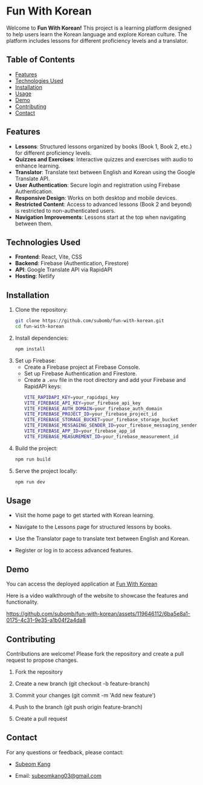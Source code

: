 # Fun With Korean

Welcome to **Fun With Korean!** This project is a learning platform designed to help users learn the Korean language and explore Korean culture. The platform includes lessons for different proficiency levels and a translator.

## Table of Contents
- [Features](#features)
- [Technologies Used](#technologies-used)
- [Installation](#installation)
- [Usage](#usage)
- [Demo](#demo)
- [Contributing](#contributing)
- [Contact](#contact)

## Features

- **Lessons**: Structured lessons organized by books (Book 1, Book 2, etc.) for different proficiency levels.
- **Quizzes and Exercises**: Interactive quizzes and exercises with audio to enhance learning.
- **Translator**: Translate text between English and Korean using the Google Translate API.
- **User Authentication**: Secure login and registration using Firebase Authentication.
- **Responsive Design**: Works on both desktop and mobile devices.
- **Restricted Content**: Access to advanced lessons (Book 2 and beyond) is restricted to non-authenticated users.
- **Navigation Improvements**: Lessons start at the top when navigating between them.

## Technologies Used

- **Frontend**: React, Vite, CSS
- **Backend**: Firebase (Authentication, Firestore)
- **API**: Google Translate API via RapidAPI
- **Hosting**: Netlify

## Installation

1. Clone the repository:
   ```bash
   git clone https://github.com/subomb/fun-with-korean.git
   cd fun-with-korean
2. Install dependencies:
   ```bash
   npm install
3. Set up Firebase:
   - Create a Firebase project at Firebase Console.
   - Set up Firebase Authentication and Firestore.
   - Create a `.env` file in the root directory and add your Firebase and RapidAPI keys:
      ```bash
      VITE_RAPIDAPI_KEY=your_rapidapi_key
      VITE_FIREBASE_API_KEY=your_firebase_api_key
      VITE_FIREBASE_AUTH_DOMAIN=your_firebase_auth_domain
      VITE_FIREBASE_PROJECT_ID=your_firebase_project_id
      VITE_FIREBASE_STORAGE_BUCKET=your_firebase_storage_bucket
      VITE_FIREBASE_MESSAGING_SENDER_ID=your_firebase_messaging_sender_id
      VITE_FIREBASE_APP_ID=your_firebase_app_id
      VITE_FIREBASE_MEASUREMENT_ID=your_firebase_measurement_id
4. Build the project:
   ```bash
   npm run build
5. Serve the project locally:
   ```bash
   npm run dev
   
Usage
-----

*   Visit the home page to get started with Korean learning.
    
*   Navigate to the Lessons page for structured lessons by books.
    
*   Use the Translator page to translate text between English and Korean.
    
*   Register or log in to access advanced features.

Demo
--------------------
You can access the deployed application at [Fun With Korean](https://fun-with-korean.netlify.app)

Here is a video walkthrough of the website to showcase the features and functionality. 

https://github.com/subomb/fun-with-korean/assets/119646112/6ba5e8a1-0175-4c31-9e35-a1b04f2a4da8

Contributing
------------

Contributions are welcome! Please fork the repository and create a pull request to propose changes.

1.  Fork the repository
    
2.  Create a new branch (git checkout -b feature-branch)
    
3.  Commit your changes (git commit -m 'Add new feature')
    
4.  Push to the branch (git push origin feature-branch)
    
5.  Create a pull request

Contact
-------

For any questions or feedback, please contact:

*   [Subeom Kang](https://github.com/subomb)
    
*   Email: subeomkang03@gmail.com

